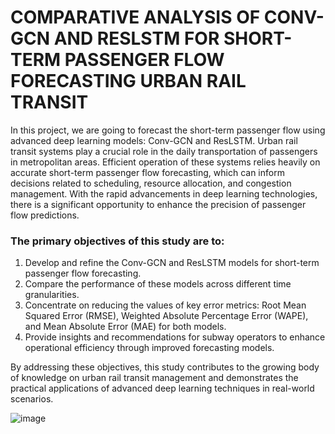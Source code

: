 # COMPARATIVE ANALYSIS OF CONV-GCN AND RESLSTM FOR SHORT-TERM PASSENGER FLOW FORECASTING URBAN RAIL TRANSIT


In this project, we are going to forecast the short-term passenger flow using advanced deep learning models: Conv-GCN and ResLSTM. Urban rail transit systems play a crucial role in the daily transportation of passengers in metropolitan areas. Efficient operation of these systems relies heavily on accurate short-term passenger flow forecasting, which can inform decisions related to scheduling, resource allocation, and congestion management. With the rapid advancements in deep learning technologies, there is a significant opportunity to enhance the precision of passenger flow predictions.

### The primary objectives of this study are to:
1.	Develop and refine the Conv-GCN and ResLSTM models for short-term passenger flow forecasting.
2.	Compare the performance of these models across different time granularities.
3.	Concentrate on reducing the values of key error metrics: Root Mean Squared Error (RMSE), Weighted Absolute Percentage Error (WAPE), and Mean Absolute Error (MAE) for both models.
4.	Provide insights and recommendations for subway operators to enhance operational efficiency through improved forecasting models.

By addressing these objectives, this study contributes to the growing body of knowledge on urban rail transit management and demonstrates the practical applications of advanced deep learning techniques in real-world scenarios.

![image](https://github.com/user-attachments/assets/d8bbd734-ce1d-4efd-88d4-909e54e6dd1d)
